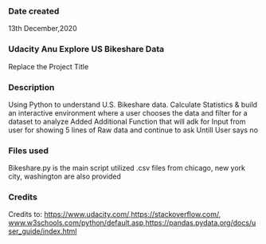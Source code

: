 ### Date created
13th December,2020

### Udacity Anu Explore US Bikeshare Data 
Replace the Project Title

### Description
Using Python to understand U.S. Bikeshare data. Calculate Statistics & build
an interactive environment where a user chooses the data and filter for a dataset to analyze
Added Additional Function that will adk for Input from user for showing 5 lines of Raw data and
continue to ask Untill User says no

### Files used
Bikeshare.py is the main script utilized 
.csv files from chicago, new york city, washington are also provided

### Credits
Credits to: https://www.udacity.com/,https://stackoverflow.com/,
www.w3schools.com/python/default.asp,https://pandas.pydata.org/docs/user_guide/index.html

